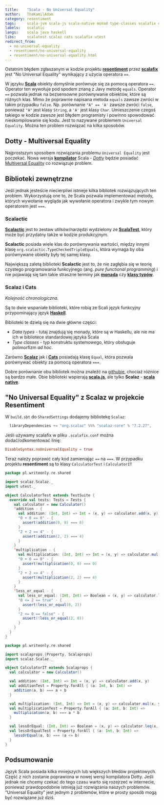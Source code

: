 ```yaml
---
title:    "Scala - No Universal Equality"
author:   TheKamilAdam
category: resentiment
tags:     scala-jvm scala-js scala-native monad type-classes scalafix operator library compiler
labels:   scalatic
langs:    scala java haskell
libs:     scalatest scalaz cats scalafix utest
redirect_from:
  - no-universal-equality
  - resentiment/no-universal-equality
  - resentiment/no-universal-equality.html
---
```


Ostatnim błędem zgłaszanym w kodzie projektu **[resentiment](/category/resentiment)** przez **[scalafix](/posts-by-tags/scalafix)**
jest "No Universal Equality" wynikający z użycia operatora `==`.

W języku **[Scala](/posts-by-langs/scala)** obiekty domyślnie porównuje się za pomocą operatora `==`.
Operator ten wywołuje pod spodem znaną z Javy metodę `equals`.
Operator `==` pozwala jednak na bezsensowne porównywanie obiektów, które są różnych klas.
Mimo że  poprawnie napisana metoda `equals` zawsze zwróci w takim przypadku `false`.
Np. porównanie `"A" == 'A'` zawsze zwróci `false`,
ponieważ `"A"` jest klasy `String`, a `'A'` jest klasy `Char`.
Umieszczenie czegoś takiego w kodzie zawsze jest błędem programisty i powinno spowodować nieskompilowanie się kodu.
Jest to nazywane problemem `Universal Equality`.
Można ten problem rozwiązać na kilka sposobów.

## Dotty - Multiversal Equality

Najprostszym sposobem rozwiązania problemu `Universal Equality` jest poczekać.
Nowa wersja **[kompilator](/posts-by-tags/compiler)** Scala - *[Dotty](<https://dotty.epfl.ch/>)* będzie posiadać
[Multiversal Equality](<http://dotty.epfl.ch/docs/reference/other-new-features/multiversal-equality.html>)
co rozwiązuje problem.

## Biblioteki zewnętrzne
Jeśli jednak jesteście niecierpliwi istnieje kilka bibliotek rozwiązujących ten problem.
Wykorzystują one to,
że Scala pozwala implementować metody,
których wywołanie wygląda jak wywołanie operatora i zwykle tym nowym operatorem jest `===`.

### Scalactic
**[Scalactic](<http://www.scalactic.org>)**
jest to zestaw utilsów/narzędzi wydzielony ze **[ScalaTest](/posts-by-tags/scalatest)**,
który może być przydatny także w kodzie produkcyjnym.

**Scalactic** posiada wiele klas do porównywania wartości,
między innymi klasę `org.scalactic.TypeCheckedTripleEquals`,
która wymaga by oba porównywane obiekty były tej samej klasy.

Największą zaletą biblioteki **Scalactic** jest to,
że nie zagłębia się w teorię czystego programowania funkcyjnego (ang. *pure functional programming*)
i nie pojawiają się tam takie straszne terminy jak **[monada](/posts-by-tags/monad)** czy **[klasy typów](/posts-by-tags/type-classes)**.

### Scalaz i Cats
*Kolejność chronologiczna.*

Są to dwie wspaniałe biblioteki, które robią ze Scali język funkcyjny przypominający język **[Haskell](/posts-by-langs/haskell)**.

Biblioteki te dzielą się na dwie główne części:
* *Data types* - tutaj znajdują się monady, które są w Haskellu, ale nie ma ich w bibliotece standardowej języka Scala
* *Type classes* - typ konstruktu systemowego, który obsługuje polimorfizm *ad hoc*.

Zarówno **[Scalaz](/posts-by-tags/scalaz)** jak i **[Cats](/posts-by-tags/cats)** posiadają klasę `Equal`,
która pozwala porównywać obiekty za pomocą operatora `===`.

Dobre porównanie obu bibliotek można znaleźć na [githubie](<https://github.com/fosskers/scalaz-and-cats>),
chociaż różnice są bardzo małe.
Obie biblioteki wspierają **[scala.js](/posts-by-tags/scala-js)**,
ale tylko **Scalaz** - **[scala native](/posts-by-tags/scala-native)**.

## "No Universal Equality" z Scalaz w projekcie Resentiment

W `build.sbt` do `SharedSettings` dodajemy bibliotekę `Scalaz`:
```scala
  libraryDependencies += "org.scalaz" %%% "scalaz-core" % "7.2.27",
```

Jeśli używamy scalafix w pliku `.scalafix.conf` można dodać/odkomentować linię:
```conf
DisableSyntax.noUniversalEquality = true
```

Teraz należy poprawić cały kod zamieniając `==` na `===`.
W przypadku projektu **resentiment** są to klasy `CalculatorTest` i `CalculatorIT`

```scala
package pl.writeonly.re.shared

import scalaz.Scalaz._
import utest._

object CalculatorTest extends TestSuite {
  override val tests: Tests = Tests {
    val calculator = new Calculator()
    'addition - {
      val addition: (Int, Int) => Int = (x, y) => calculator.add(x, y)
      "0 + 0 == 0" - {
        assert(addition(0, 0) === 0)
      }
      "2 + 2 == 4" - {
        assert(addition(2, 2) === 4)
      }
    }
    'multiplication - {
      val multiplication: (Int, Int) => Int = (x, y) => calculator.mul(x, y)
      "0 + 0 == 0" - {
        assert(multiplication(0, 0) === 0)
      }
      "2 + 2 == 4" - {
        assert(multiplication(2, 2) === 4)
      }
    }
    'less_or_equal - {
      val less_or_equal: (Int, Int) => Boolean = (x, y) => calculator.leq(x, y)
      "0 <= 2 == true" - {
        assert(less_or_equal(0, 2))
      }
      "2 <= 0 == false" - {
        assert(!less_or_equal(2, 0))
      }
    }
  }
}
```

```scala
package pl.writeonly.re.shared

import scalaprops.{Property, Scalaprops}
import scalaz.Scalaz._

object CalculatorIT extends Scalaprops {
  val calculator = new Calculator()

  val addition: (Int, Int) => Int = (x, y) => calculator.add(x, y)
  val additionTest = Property.forAll { (a: Int, b: Int) =>
    addition(a, b) === a + b
  }

  val multiplication: (Int, Int) => Int = (x, y) => calculator.mul(x, y)
  val multiplicationTest = Property.forAll { (a: Int, b: Int) =>
    multiplication(a, b) === a * b
  }

  val lessOrEqual: (Int, Int) => Boolean = (x, y) => calculator.leq(x, y)
  val lessOrEqualTest = Property.forAll { (a: Int, b: Int) =>
    lessOrEqual(a, b) === (a <= b)
  }
}

```

## Podsumowanie
Język Scala posiada kilka mniejszych lub większych błedów projektowych.
Część z nich zostanie poprawiona w nowej wersji kompilatora Dotty.
Jeśli jednak nie chcemy czekać do tego czasu warto się rozejrzeć w internecie,
ponieważ prawdopodobnie istnieją już rozwiązania naszych problemów.
"Universal Equality" jest jednym z problemów,
które w prosty sposób mogą być rozwiązane już dziś.
